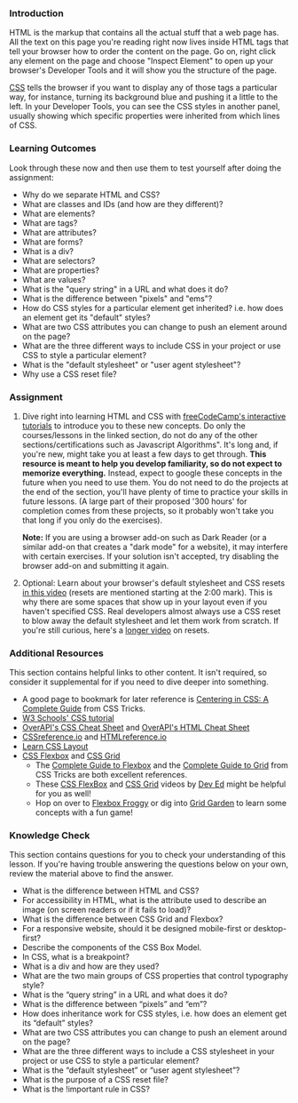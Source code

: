 ### Introduction

HTML is the markup that contains all the actual stuff that a web page has.  All the text on this page you're reading right now lives inside HTML tags that tell your browser how to order the content on the page.  Go on, right click any element on the page and choose "Inspect Element" to open up your browser's Developer Tools and it will show you the structure of the page.

[CSS](https://skillcrush.com/2012/04/03/css/) tells the browser if you want to display any of those tags a particular way, for instance, turning its background blue and pushing it a little to the left.  In your Developer Tools, you can see the CSS styles in another panel, usually showing which specific properties were inherited from which lines of CSS.

### Learning Outcomes
Look through these now and then use them to test yourself after doing the assignment:

* Why do we separate HTML and CSS?
* What are classes and IDs (and how are they different)?
* What are elements?
* What are tags?
* What are attributes?
* What are forms?
* What is a div?
* What are selectors?
* What are properties?
* What are values?
* What is the "query string" in a URL and what does it do?
* What is the difference between "pixels" and "ems"?
* How do CSS styles for a particular element get inherited?  i.e. how does an element get its "default" styles?
* What are two CSS attributes you can change to push an element around on the page?
* What are the three different ways to include CSS in your project or use CSS to style a particular element?
* What is the "default stylesheet" or "user agent stylesheet"?
* Why use a CSS reset file?

### Assignment

<div class="lesson-content__panel" markdown="1">
 
  1. Dive right into learning HTML and CSS with [freeCodeCamp's interactive tutorials](https://www.freecodecamp.org/learn/responsive-web-design/) to introduce you to these new concepts. Do only the courses/lessons in the linked section, do not do any of the other sections/certifications such as Javascript Algorithms". It's long and, if you're new, might take you at least a few days to get through. **This resource is meant to help you develop familiarity, so do not expect to memorize everything.** Instead, expect to google these concepts in the future when you need to use them. You do not need to do the projects at the end of the section, you'll have plenty of time to practice your skills in future lessons. (A large part of their proposed '300 hours' for completion comes from these projects, so it probably won't take you that long if you only do the exercises).

      **Note:** If you are using a browser add-on such as Dark Reader (or a similar add-on that creates a "dark mode" for a website), it may interfere with certain exercises. If your solution isn't accepted, try disabling the browser add-on and submitting it again.
 
  2. Optional: Learn about your browser's default stylesheet and CSS resets [in this video](https://www.youtube.com/watch?v=14Vb6tZCjEY) (resets are mentioned starting at the 2:00 mark).  This is why there are some spaces that show up in your layout even if you haven't specified CSS.  Real developers almost always use a CSS reset to blow away the default stylesheet and let them work from scratch.  If you're still curious, here's a [longer video](https://www.youtube.com/watch?v=HqRFPLP7Ffs) on resets.
</div>

### Additional Resources
This section contains helpful links to other content. It isn't required, so consider it supplemental for if you need to dive deeper into something.

* A good page to bookmark for later reference is [Centering in CSS: A Complete Guide](https://css-tricks.com/centering-css-complete-guide/) from CSS Tricks.
* [W3 Schools' CSS tutorial](https://www.w3schools.com/css/)
* [OverAPI's CSS Cheat Sheet](https://overapi.com/css) and [OverAPI's HTML Cheat Sheet](https://overapi.com/html)
* [CSSreference.io](https://cssreference.io/) and [HTMLreference.io](https://htmlreference.io)
* [Learn CSS Layout](https://learnlayout.com/)
* [CSS Flexbox](https://flexbox.io/) and [CSS Grid](https://cssgrid.io/)
    * The [Complete Guide to Flexbox](https://css-tricks.com/snippets/css/a-guide-to-flexbox/) and the [Complete Guide to Grid](https://css-tricks.com/snippets/css/complete-guide-grid/) from CSS Tricks are both excellent references.
    * These [CSS FlexBox](https://youtu.be/FTlczfR82mQ) and [CSS Grid](https://youtu.be/EFafSYg-PkI) videos by [Dev Ed](https://www.youtube.com/channel/UClb90NQQcskPUGDIXsQEz5Q) might be helpful for you as well!
    * Hop on over to [Flexbox Froggy](https://flexboxfroggy.com/) or dig into [Grid Garden](https://cssgridgarden.com/) to learn some concepts with a fun game!

### Knowledge Check
This section contains questions for you to check your understanding of this lesson. If you're having trouble answering the questions below on your own, review the material above to find the answer.

* What is the difference between HTML and CSS?
* For accessibility in HTML, what is the attribute used to describe an image (on screen readers or if it fails to load)?
* What is the difference between CSS Grid and Flexbox?
* For a responsive website, should it be designed mobile-first or desktop-first?
* Describe the components of the CSS Box Model.
* In CSS, what is a breakpoint?
* What is a div and how are they used?
* What are the two main groups of CSS properties that control typography style?
* What is the “query string” in a URL and what does it do?
* What is the difference between “pixels” and “em”?
* How does inheritance work for CSS styles, i.e. how does an element get its “default” styles?
* What are two CSS attributes you can change to push an element around on the page?
* What are the three different ways to include a CSS stylesheet in your project or use CSS to style a particular element?
* What is the “default stylesheet” or “user agent stylesheet”?
* What is the purpose of a CSS reset file?
* What is the !important rule in CSS?
